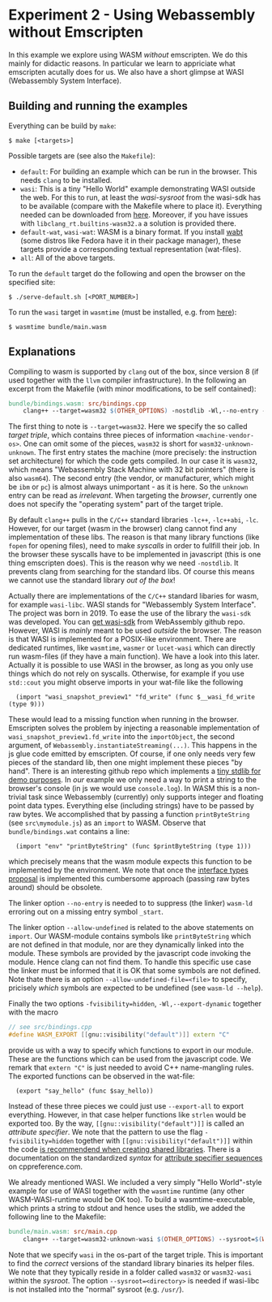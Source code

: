 # Experiment 2 - Using Webassembly without Emscripten

In this example we explore using WASM *without* emscripten. We do this mainly for didactic reasons. In particular we learn to appriciate what emscripten acutally does for us. We also have a short glimpse at WASI (Webassembly System Interface).

## Building and running the examples

Everything can be build by `make`:

```shell
$ make [<targets>]
```

Possible targets are (see also the `Makefile`):

- `default`: For building an example which can be run in the browser. This needs `clang` to be installed.
- `wasi`: This is a tiny "Hello World" example demonstrating WASI outside the web. For this to run, at least the *wasi-sysroot* from the wasi-sdk has to be available (compare with the Makefile where to place it). Everything needed can be downloaded from [here][wasi-sdk]. Moreover, if you have issues with `libclang_rt.builtins-wasm32.a` a solution is provided there.
- `default-wat`, `wasi-wat`: WASM is a binary format. If you install [wabt][wabt] (some distros like Fedora have it in their package manager), these targets provide a corresponding textual representation (wat-files).
- `all`: All of the above targets.

To run the `default` target do the following and open the browser on the specified site:

```shell
$ ./serve-default.sh [<PORT_NUMBER>]
```

To run the `wasi` target in `wasmtime` (must be installed, e.g. from [here][wasmtime]):

```shell
$ wasmtime bundle/main.wasm
```

## Explanations

Compiling to wasm is supported by `clang` out of the box, since version 8 (if used together with the `llvm` compiler infrastructure). In the following an excerpt from the Makefile (with minor modifications, to be self contained):

```makefile
bundle/bindings.wasm: src/bindings.cpp
	clang++ --target=wasm32 $(OTHER_OPTIONS) -nostdlib -Wl,--no-entry -Wl,--allow-undefined -fvisibility=hidden -Wl,--export-dynamic -o $@ $^
```

The first thing to note is `--target=wasm32`. Here we specify the so called *target triple*, which contains three pieces of information `<machine-vendor-os>`. One can omit some of the pieces, `wasm32` is short for `wasm32-unknown-unknown`. The first entry states the machine (more precisely: the instruction set architecture) for which the code gets compiled. In our case it is `wasm32`, which means "Webassembly Stack Machine with 32 bit pointers" (there is also `wasm64`). The second entry (the vendor, or manufacturer, which might be `ibm` or `pc`) is almost always unimportant - as it is here. So the `unknown` entry can be read as *irrelevant*. When targeting the *browser*, currently one does not specify the "operating system" part of the target triple.

By default `clang++` pulls in the `C/C++` standard libraries `-lc++`, `-lc++abi`, `-lc`. However, for our target (wasm in the browser) clang cannot find any implementation of these libs. The reason is that many library functions (like `fopen` for opening files), need to make *syscalls* in order to fullfill their job. In the browser these syscalls have to be implemented in javascript (this is one thing emscripten does). This is the reason why we need `-nostdlib`. It prevents clang from searching for the standard libs. Of course this means we cannot use the standard library *out of the box*!

Actually there are implementations of the `C/C++` standard libaries for wasm, for example `wasi-libc`. WASI stands for "Webassembly System Interface". The project was born in 2019. To ease the use of the library the `wasi-sdk` was developed. You can [get wasi-sdk][wasi-sdk] from WebAssembly github repo. However, WASI is *mainly* meant to be used *outside* the browser. The reason is that WASI is implemented for a POSIX-like environment. There are dedicated runtimes, like `wasmtime`, `wasmer` or `lucet-wasi` which can directly run wasm-files (if they have a main function). We have a look into this later. Actually it is possible to use WASI in the browser, as long as you only use things which do not rely on syscalls. Otherwise, for example if you use `std::cout` you might observe imports in your wat-file like the following

```wasm
  (import "wasi_snapshot_preview1" "fd_write" (func $__wasi_fd_write (type 9)))
```

These would lead to a missing function when running in the browser. Emscripten solves the problem by injecting a reasonable implementation of `wasi_snapshot_preview1.fd_write` into the `importObject`, the second argument, of `Webassembly.instantiateStreaming(...)`. This happens in the js glue code emitted by emscripten. Of course, if one only needs very few pieces of the standard lib, then one might implement these pieces "by hand". There is an interesting github repo which implements a [tiny stdlib for demo purposes][nano-libc]. In *our* example we only need a way to print a string to the browser's console (in js we would use `console.log`). In WASM this is a non-trivial task since Webassembly (currently) only supports integer and floating point data types. Everything else (including strings) have to be passed by raw bytes. We accomplished that by passing a function `printByteString` (see `src\mymodule.js`) as an `import` to WASM. Observe that `bundle/bindings.wat` contains a line:

```wasm
  (import "env" "printByteString" (func $printByteString (type 1)))
```

which precisely means that the wasm module expects this function to be implemented by the environment. We note that once the [interface types proposal][interface-types] is implemented this cumbersome approach (passing raw bytes around) should be obsolete.

The linker option `--no-entry` is needed to to suppress (the linker) `wasm-ld` erroring out on a missing entry symbol `_start`.

The linker option `--allow-undefined` is related to the above statements on `import`. Our WASM-module contains symbols like `printByteString` which are not defined in that module, nor are they dynamically linked into the module. These symbols are provided by the javascript code invoking the module. Hence clang can not find them. To handle this specific use case the linker must be informed that it is OK that some symbols are not defined. Note thate there is an option `--allow-undefined-file=<file>` to specify, pricisely *which* symbols are expected to be undefined (see `wasm-ld --help`).

Finally the two options `-fvisibility=hidden`, `-Wl,--export-dynamic` together with the macro

```cpp
// see src/bindings.cpp
#define WASM_EXPORT [[gnu::visibility("default")]] extern "C"
```

provide us with a way to specify which functions to export in our module. These are the functions which can be used from the javascript code. We remark that `extern "C"` is just needed to avoid C++ name-mangling rules. The exported functions can be observed in the wat-file:

```wasm
  (export "say_hello" (func $say_hello))
```

Instead of these three pieces we could just use `--export-all` to export everything. However, in that case helper functions like `strlen` would be exported too. By the way, `[[gnu::visibility("default")]]` is called an *attribute specifier*. We note that the pattern to use the flag `-fvisibility=hidden` together with `[[gnu::visibility("default")]]` within the code [is recommendend when creating shared libraries][gnu-visibility]. There is a documentation on the standardized *syntax* for [attribute specifier sequences][attr-specifier] on cppreference.com.

We already mentioned WASI. We included a very simply "Hello World"-style example for use of WASI together with the `wasmtime` runtime (any other WASM-WASI-runtime would be OK too). To build a wasmtime-executable, which prints a string to stdout and hence uses the stdlib, we added the following line to the Makefile:

```makefile
bundle/main.wasm: src/main.cpp
	clang++ --target=wasm32-unknown-wasi $(OTHER_OPTIONS) --sysroot=$(WASI_SYSROOT) -o $@ $^
```

Note that we specify `wasi` in the os-part of the target triple. This is important to find the *correct* versions of the standard library binaries its helper files. We note that they typically reside in a folder called `wasm32` or `wasm32-wasi` within the *sysroot*. The option `--sysroot=<directory>` is needed if wasi-libc is not installed into the "normal" sysroot (e.g. `/usr/`).

[wasi-sdk]: https://github.com/WebAssembly/wasi-sdk
[nano-libc]: https://github.com/PetterS/clang-wasm
[gnu-visibility]: https://gcc.gnu.org/wiki/Visibility
[attr-specifier]: https://en.cppreference.com/w/cpp/language/attributes
[interface-types]: https://github.com/WebAssembly/interface-types/blob/master/proposals/interface-types/Explainer.md
[wabt]: https://github.com/WebAssembly/wabt
[wasmtime]: https://wasmtime.dev/
